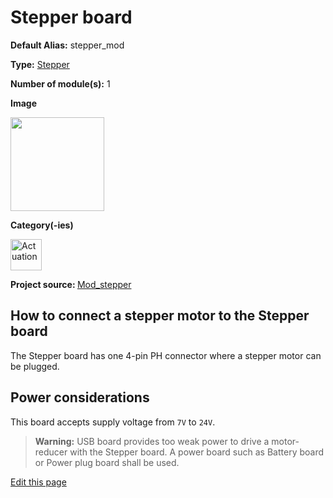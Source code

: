 # Stepper board
<div class="cust_sheet" markdown="1">
<p class="cust_sheet-title" markdown="1"><strong>Default Alias:</strong> stepper_mod</p>
<p class="cust_sheet-title" markdown="1"><strong>Type:</strong> <a href="/pages/high/modules_list/stepper.md">Stepper</a></p>
<p class="cust_sheet-title" markdown="1"><strong>Number of module(s):</strong> 1</p>
<p class="cust_sheet-title" markdown="1"><strong>Image</strong></p>
<p class="cust_indent" markdown="1"><img height="150" src="{{img_path}}/stepper-module.png"></p>
<p class="cust_sheet-title" markdown="1"><strong>Category(-ies)</strong></p>
<p class="cust_indent" markdown="1">
<img height="50" src="{{img_path}}/sticker-actuation.png" title="Actuation">
</p>
<p class="cust_sheet-title" markdown="1"><strong>Project source: </strong><a href="https://github.com/Luos-io/Mod_stepper" target="_blank">Mod_stepper</a></p>
</div>

## How to connect a stepper motor to the Stepper board
The Stepper board has one 4-pin PH connector where a stepper motor can be plugged.

## Power considerations
This board accepts supply voltage from `7V` to `24V`.

> **Warning:** USB board provides too weak power to drive a motor-reducer with the Stepper board. A power board such as Battery board or Power plug board shall be used.

<div class="cust_edit_page"><a href="https://{{gh_path}}{{boards_path}}/stepper.md">Edit this page</a></div>
